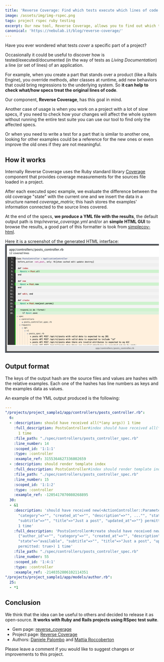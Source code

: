 ```yaml
---
title: 'Reverse Coverage: Find which tests execute which lines of code'
image: /assets/img/img-rspec.png
tags: project rspec ruby testing
excerpt: Our new tool, Reverse Coverage, allows you to find out which tests execute which lines of code. Learn all about it in this blog post!
canonical: 'https://nebulab.it/blog/reverse-coverage/'
---
```


Have you ever wondered what tests _cover_ a specific part of a project?

Occasionally it could be useful to discover how is tested/executed/documented 
(in the way of tests as _Living Documentation_) a line (or set of lines) of an 
application.

For example, when you create a part that stands over a product (like a Rails 
Engine), you override methods, alter classes at runtime, add new behaviors that 
could bring regressions to the underlying system. So **it can help to check 
what/how specs treat the original lines of code**.

Our component, **Reverse Coverage**, has this goal in mind.

Another case of usage is when you work on a project with a lot of slow specs, if
you need to check how your changes will affect the whole system without running 
the entire test suite you can use our tool to find only the affected specs.

Or when you need to write a test for a part that is similar to another one, 
looking for other examples could be a reference for the new ones or even 
improve the old ones if they are not meaningful.

## How it works

Internally Reverse Coverage uses the Ruby standard library [Coverage](https://ruby-doc.org/stdlib-2.5.5/libdoc/coverage/rdoc/Coverage.html)
component that provides coverage measurements for the sources file loaded in a 
project.

After each executed spec example, we evaluate the difference between the old 
coverage "state" with the current one and we insert the data in a structure 
named *coverage_matrix*; this hash stores the examples' information connected to
the source lines covered.

At the end of the specs, **we produce a YML file with the results**, the default
output path is *tmp/reverse_coverage.yml* and/or an **simple HTML GUI** to 
browse the results, a good part of this formatter is took from 
[simplecov-html](https://github.com/colszowka/simplecov-html).

Here it is a screenshot of the generated HTML interface:
![Reverse Coverage screenshot](/assets/img/screenshot-reverse-coverage.jpg)

## Output format

The keys of the output hash are the source files and values are hashes with the 
relative examples. Each one of the hashes has line numbers as keys and the 
examples data as values.

An example of the YML output produced is the following:

```yml
---
"/projects/project_sample1/app/controllers/posts_controller.rb":
  6:
  - :description: should have received all(*(any args)) 1 time
    :full_description: PostsController#index should have received all(*(any args))
      1 time
    :file_path: "./spec/controllers/posts_controller_spec.rb"
    :line_number: 14
    :scoped_id: '1:1:1'
    :type: :controller
    :example_ref: 3155364627336002659
  - :description: should render template index
    :full_description: PostsController#index should render template index
    :file_path: "./spec/controllers/posts_controller_spec.rb"
    :line_number: 15
    :scoped_id: '1:1:2'
    :type: :controller
    :example_ref: -1205417070080268895
  30:
  - &1
    :description: 'should have received new(<ActionController::Parameters {"author_id"=>"",
      "category"=>"", "created_at"=>"", "description"=>"", ..."", "state"=>"available",
      "subtitle"=>"", "title"=>"Just a post", "updated_at"=>""} permitted: true>)
      1 time'
    :full_description: 'PostsController#create should have received new(<ActionController::Parameters
      {"author_id"=>"", "category"=>"", "created_at"=>"", "description"=>"", ..."",
      "state"=>"available", "subtitle"=>"", "title"=>"Just a post", "updated_at"=>""}
      permitted: true>) 1 time'
    :file_path: "./spec/controllers/posts_controller_spec.rb"
    :line_number: 55
    :scoped_id: '1:4:1'
    :type: :controller
    :example_ref: -2140352806102114351
"/projects/project_sample1/app/models/author.rb":
  25:
  - *1
```

## Conclusion

We think that the idea can be useful to others and decided to release it as 
open-source. **It works with Ruby and Rails projects using RSpec test suite**.

- Gem page: [reverse_coverage](https://rubygems.org/gems/reverse_coverage/)
- Project page: [Reverse Coverage](https://github.com/nebulab/reverse_coverage)
- Authors: [Daniele Palombo](https://github.com/DanielePalombo) and [Mattia Roccoberton](https://github.com/blocknotes)

Please leave a comment if you would like to suggest changes or improvements to 
this project.
